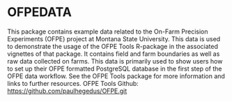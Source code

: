 # OFPEDATA
This package contains example data related to the On-Farm Precision Experiments (OFPE) project at Montana State University. This data is used to demonstrate the usage of the OFPE Tools R-package in the associated vignettes of that package. It contains field and farm boundaries as well as raw data collected on farms. This data is primarily used to show users how to set up their OFPE formatted PostgreSQL database in the first step of the OFPE data workflow. See the OFPE Tools package for more information and links to further resources. OFPE Tools Github: https://github.com/paulhegedus/OFPE.git
